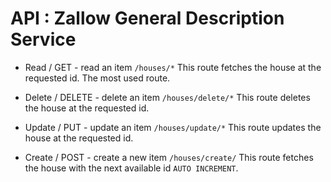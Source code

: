 # API : Zallow General Description Service
* Read / GET - read an item
`/houses/*`
This route fetches the house at the requested id.
The most used route.
  
* Delete / DELETE - delete an item
`/houses/delete/*`
This route deletes the house at the requested id.

* Update / PUT - update an item
`/houses/update/*`
This route updates the house at the requested id.

* Create / POST - create a new item
`/houses/create/`
This route fetches the house with the next available id `AUTO INCREMENT`.